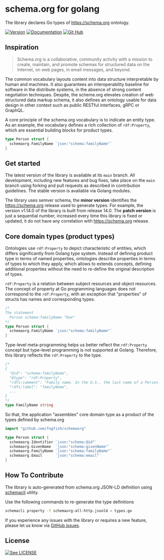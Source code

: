 # schema.org for golang

The library declares Go types of https://schema.org ontology.

[![Version](https://img.shields.io/github/v/tag/fogfish/schemaorg?label=version)](https://github.com/fogfish/schemaorg/releases)
[![Documentation](https://pkg.go.dev/badge/github.com/fogfish/schemaorg)](https://pkg.go.dev/github.com/fogfish/schemaorg)
[![Git Hub](https://img.shields.io/github/last-commit/fogfish/schemaorg.svg)](https://github.com/fogfish/schemaorg)


## Inspiration

> Schema.org is a collaborative, community activity with a mission to create, maintain, and promote schemas for structured data on the Internet, on web pages, in email messages, and beyond.

The common vocabulary layouts content into data structure interpretable by human and machines. It also guarantees an interoperability baseline for software in the distribute systems, in the absence of strong content negotiation techniques. Despite, the scheme.org elevates creation of web structured data markup schema, it also defines an ontology usable for data design in other context such as public RESTful interfaces, gRPC or GraphQL.

A core principle of the schema.org vocabulary is to indicate an entity type. As an example, the vocabulary defines a rich collection of `rdf:Property`, which are essential building blocks for product types.

```go
type Person struct {
  schemaorg.FamilyName `json:"schema:familyName"`
}
```


## Get started

The latest version of the library is available at its `main` branch. All development, including new features and bug fixes, take place on the `main` branch using forking and pull requests as described in contribution guidelines. The stable version is available via Golang modules.

The library uses semver schema, the **minor version** identifies the https://schema.org release used to generate types. For example, the version v1.14.0 of the library is built from release 14.0. The **patch version** is just a sequential number, increased every time this library is fixed or updated, it do not have any correlation with https://schema.org release.  


## Core domain types (product types)

Ontologies use `rdf:Property` to depict characteristic of entities, which differs significantly from Golang type system. Instead of defining product type in terms of named properties, ontologies describe properties in terms of types to which they apply, which allows to extends concepts, defining additional properties without the need to re-define the original description of types. 

`rdf:Property` is a relation between subject resources and object resources. The concept of property at Go programming languages does not correspond to the `rdf:Property`, with an exception that "properties" of structs has names and corresponding types.

```go
/*
The statement 
  Person schema:familyName "Doe"
*/
type Person struct {
  schemaorg.FamilyName `json:"schema:familyName"`
}
```

Type-level meta-programming helps us better reflect the `rdf:Property` concept but type-level programming is not supported at Golang. Therefore, this library reflects the `rdf:Property` to the type.

```go
/*
{
  "@id": "schema:familyName",
  "@type": "rdf:Property",
  "rdfs:comment": "Family name. In the U.S., the last name of a Person.",
  "rdfs:label": "familyName",
  ...
}
*/
type FamilyName string
```

So that, the application "assembles" core domain type as a product of the types defined by schema.org

```go
import "github.com/fogfish/schemaorg"

type Person struct {
  schemaorg.Identifier `json:"schema:@id"`
  schemaorg.GivenName  `json:"schema:givenName"`
  schemaorg.FamilyName `json:"schema:familyName"`
  schemaorg.Email      `json:"schema:email"`
}
```

## How To Contribute

The library is auto-generated from schema.org JSON-LD definition using [schemacli](https://github.com/fogfish/schemacli) utility.

Use the following commands to re-generate the type definitions

```bash
schemacli property -f schemaorg-all-http.jsonld > types.go
```

If you experience any issues with the library or requires a new feature, please let us know via [GitHub issues](https://github.com/fogfish/schemaorg/issue).


## License

[![See LICENSE](https://img.shields.io/github/license/fogfish/schemaorg.svg?style=for-the-badge)](LICENSE)
